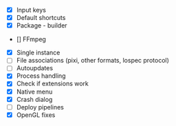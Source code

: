 - [x] Input keys
- [x] Default shortcuts
- [x] Package - builder
- [] FFmpeg
- [x] Single instance
- [ ] File associations (pixi, other formats, lospec protocol)
- [ ] Autoupdates
- [x] Process handling
- [x] Check if extensions work
- [x] Native menu
- [x] Crash dialog
- [ ] Deploy pipelines
- [x] OpenGL fixes